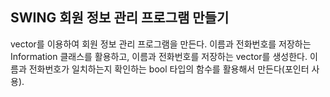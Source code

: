 ## SWING 회원 정보 관리 프로그램 만들기
vector를 이용하여 회원 정보 관리 프로그램을 만든다. 
이름과 전화번호를 저장하는 Information 클래스를 활용하고, 이름과 전화번호를 저장하는 vector를 생성한다. 이름과 전화번호가 일치하는지 확인하는 bool 타입의 함수를 활용해서 만든다(포인터 사용). 
